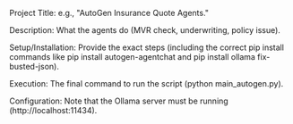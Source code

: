 Project Title: e.g., "AutoGen Insurance Quote Agents."

Description: What the agents do (MVR check, underwriting, policy issue).

Setup/Installation: Provide the exact steps (including the correct pip install commands like pip install autogen-agentchat and pip install ollama fix-busted-json).

Execution: The final command to run the script (python main_autogen.py).

Configuration: Note that the Ollama server must be running (http://localhost:11434).